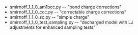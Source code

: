 * smirnoff_1_1_0_am1bcc.py -- "bond charge corrections"
* smirnoff_1_1_0_ccc.py -- "correctable charge corrections"
* smirnoff_1_1_0_sc.py -- "simple charge"
* smirnoff_1_1_0_test_sampling.py -- "decharged model with LJ adjustments for enhanced sampling tests"
